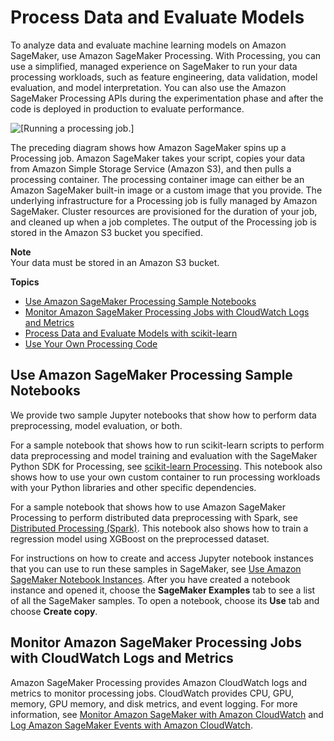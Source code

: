 # Process Data and Evaluate Models<a name="processing-job"></a>

To analyze data and evaluate machine learning models on Amazon SageMaker, use Amazon SageMaker Processing\. With Processing, you can use a simplified, managed experience on SageMaker to run your data processing workloads, such as feature engineering, data validation, model evaluation, and model interpretation\. You can also use the Amazon SageMaker Processing APIs during the experimentation phase and after the code is deployed in production to evaluate performance\. 

![\[Running a processing job.\]](http://docs.aws.amazon.com/sagemaker/latest/dg/images/Processing-1.png)

The preceding diagram shows how Amazon SageMaker spins up a Processing job\. Amazon SageMaker takes your script, copies your data from Amazon Simple Storage Service \(Amazon S3\), and then pulls a processing container\. The processing container image can either be an Amazon SageMaker built\-in image or a custom image that you provide\. The underlying infrastructure for a Processing job is fully managed by Amazon SageMaker\. Cluster resources are provisioned for the duration of your job, and cleaned up when a job completes\. The output of the Processing job is stored in the Amazon S3 bucket you specified\. 

**Note**  
Your data must be stored in an Amazon S3 bucket\.

**Topics**
+ [Use Amazon SageMaker Processing Sample Notebooks](#processing-job-sample-notebooks)
+ [Monitor Amazon SageMaker Processing Jobs with CloudWatch Logs and Metrics](#processing-job-cloudwatch)
+ [Process Data and Evaluate Models with scikit\-learn](use-scikit-learn-processing-container.md)
+ [Use Your Own Processing Code](use-your-own-processing-code.md)

## Use Amazon SageMaker Processing Sample Notebooks<a name="processing-job-sample-notebooks"></a>

We provide two sample Jupyter notebooks that show how to perform data preprocessing, model evaluation, or both\.

For a sample notebook that shows how to run scikit\-learn scripts to perform data preprocessing and model training and evaluation with the SageMaker Python SDK for Processing, see [scikit\-learn Processing](https://github.com/awslabs/amazon-sagemaker-examples/tree/master/sagemaker_processing/scikit_learn_data_processing_and_model_evaluation)\. This notebook also shows how to use your own custom container to run processing workloads with your Python libraries and other specific dependencies\.

For a sample notebook that shows how to use Amazon SageMaker Processing to perform distributed data preprocessing with Spark, see [Distributed Processing \(Spark\)](https://github.com/awslabs/amazon-sagemaker-examples/tree/master/sagemaker_processing/feature_transformation_with_sagemaker_processing)\. This notebook also shows how to train a regression model using XGBoost on the preprocessed dataset\.

For instructions on how to create and access Jupyter notebook instances that you can use to run these samples in SageMaker, see [Use Amazon SageMaker Notebook Instances](nbi.md)\. After you have created a notebook instance and opened it, choose the **SageMaker Examples** tab to see a list of all the SageMaker samples\. To open a notebook, choose its **Use** tab and choose **Create copy**\.

## Monitor Amazon SageMaker Processing Jobs with CloudWatch Logs and Metrics<a name="processing-job-cloudwatch"></a>

Amazon SageMaker Processing provides Amazon CloudWatch logs and metrics to monitor processing jobs\. CloudWatch provides CPU, GPU, memory, GPU memory, and disk metrics, and event logging\. For more information, see [Monitor Amazon SageMaker with Amazon CloudWatch](monitoring-cloudwatch.md) and [Log Amazon SageMaker Events with Amazon CloudWatch](logging-cloudwatch.md)\.